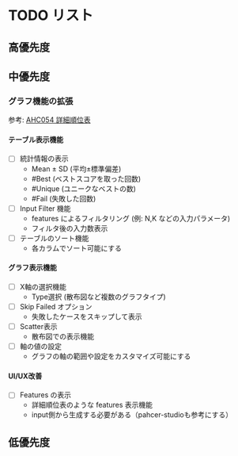 # TODO リスト

## 高優先度


## 中優先度

### グラフ機能の拡張
参考: [AHC054 詳細順位表](https://img.atcoder.jp/ahc_standings/index.html?contest=ahc054)

#### テーブル表示機能
- [ ] 統計情報の表示
  - Mean ± SD (平均±標準偏差)
  - #Best (ベストスコアを取った回数)
  - #Unique (ユニークなベストの数)
  - #Fail (失敗した回数)
- [ ] Input Filter 機能
  - features によるフィルタリング (例: N,K などの入力パラメータ)
  - フィルタ後の入力数表示
- [ ] テーブルのソート機能
  - 各カラムでソート可能にする

#### グラフ表示機能
- [ ] X軸の選択機能
  - Type選択 (散布図など複数のグラフタイプ)
- [ ] Skip Failed オプション
  - 失敗したケースをスキップして表示
- [ ] Scatter表示
  - 散布図での表示機能
- [ ] 軸の値の設定
  - グラフの軸の範囲や設定をカスタマイズ可能にする

#### UI/UX改善
- [ ] Features の表示
  - 詳細順位表のような features 表示機能
  - input側から生成する必要がある（pahcer-studioも参考にする）

## 低優先度
